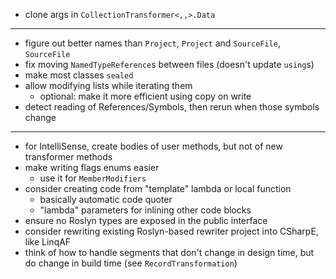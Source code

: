 ﻿- clone args in `CollectionTransformer<,,>.Data`

---

- figure out better names than `Project`, `Project` and `SourceFile`, `SourceFile`
- fix moving `NamedTypeReference`s between files (doesn't update `using`s)
- make most classes `sealed`
- allow modifying lists while iterating them
  - optional: make it more efficient using copy on write 
- detect reading of References/Symbols, then rerun when those symbols change

---

- for IntelliSense, create bodies of user methods, but not of new transformer methods
- make writing flags enums easier
  - use it for `MemberModifiers`
- consider creating code from "template" lambda or local function  
  - basically automatic code quoter
  - "lambda" parameters for inlining other code blocks
- ensure no Roslyn types are exposed in the public interface
- consider rewriting existing Roslyn-based rewriter project into CSharpE, like LinqAF
- think of how to handle segments that don't change in design time, but do change in build time (see `RecordTransformation`)